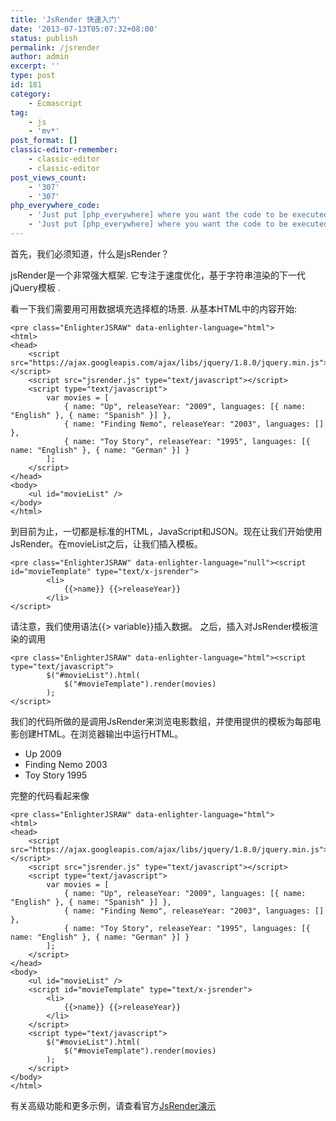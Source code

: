 ```yaml
---
title: 'JsRender 快速入门'
date: '2013-07-13T05:07:32+08:00'
status: publish
permalink: /jsrender
author: admin
excerpt: ''
type: post
id: 181
category:
    - Ecmascript
tag:
    - js
    - 'mv*'
post_format: []
classic-editor-remember:
    - classic-editor
    - classic-editor
post_views_count:
    - '307'
    - '307'
php_everywhere_code:
    - 'Just put [php_everywhere] where you want the code to be executed.'
    - 'Just put [php_everywhere] where you want the code to be executed.'
---
```

首先，我们必须知道，什么是jsRender？

jsRender是一个非常强大框架. 它专注于速度优化，基于字符串渲染的下一代 jQuery模板 .

看一下我们需要用可用数据填充选择框的场景. 从基本HTML中的内容开始:

```
<pre class="EnlighterJSRAW" data-enlighter-language="html">
<html>
<head>
    <script src="https://ajax.googleapis.com/ajax/libs/jquery/1.8.0/jquery.min.js"></script>
    <script src="jsrender.js" type="text/javascript"></script>
    <script type="text/javascript">
        var movies = [
            { name: "Up", releaseYear: "2009", languages: [{ name: "English" }, { name: "Spanish" }] },
            { name: "Finding Nemo", releaseYear: "2003", languages: [] },
            { name: "Toy Story", releaseYear: "1995", languages: [{ name: "English" }, { name: "German" }] }
        ];
    </script>
</head>
<body>
    <ul id="movieList" />
</body>
</html>
```

到目前为止，一切都是标准的HTML，JavaScript和JSON。现在让我们开始使用JsRender。在movieList之后，让我们插入模板。

```
<pre class="EnlighterJSRAW" data-enlighter-language="null"><script id="movieTemplate" type="text/x-jsrender">
        <li>
            {{>name}} {{>releaseYear}}
        </li>
</script>
```

请注意，我们使用语法{{&gt; variable}}插入数据。 之后，插入对JsRender模板渲染的调用

```
<pre class="EnlighterJSRAW" data-enlighter-language="html"><script type="text/javascript">
        $("#movieList").html(
            $("#movieTemplate").render(movies)
        );
</script>
```

我们的代码所做的是调用JsRender来浏览电影数组，并使用提供的模板为每部电影创建HTML。在浏览器输出中运行HTML。

- Up 2009
- Finding Nemo 2003
- Toy Story 1995

完整的代码看起来像

```
<pre class="EnlighterJSRAW" data-enlighter-language="html">
<html>
<head>
    <script src="https://ajax.googleapis.com/ajax/libs/jquery/1.8.0/jquery.min.js"></script>
    <script src="jsrender.js" type="text/javascript"></script>
    <script type="text/javascript">
        var movies = [
            { name: "Up", releaseYear: "2009", languages: [{ name: "English" }, { name: "Spanish" }] },
            { name: "Finding Nemo", releaseYear: "2003", languages: [] },
            { name: "Toy Story", releaseYear: "1995", languages: [{ name: "English" }, { name: "German" }] }
        ];
    </script>
</head>
<body>
    <ul id="movieList" />
    <script id="movieTemplate" type="text/x-jsrender">
        <li>
            {{>name}} {{>releaseYear}}
        </li>
    </script>
    <script type="text/javascript">
        $("#movieList").html(
            $("#movieTemplate").render(movies)
        );
    </script>
</body>
</html>
```

有关高级功能和更多示例，请查看官方[JsRender演示](http://borismoore.github.com/jsrender/demos/index.html)

</body></html>
